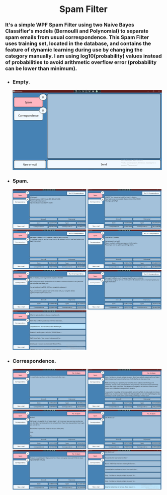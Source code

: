 <h1 align="center">
  Spam Filter
</h1>
<h3>
  It's a simple WPF Spam Filter using two Naive Bayes Classifier's models (Bernoulli and Polynomial) to separate spam emails from usual correspondence. This    Spam Filter uses training set, located in the database, and contains the feature of dynamic learning during use by changing the category manually. I am using log10(probability) values instead of probabilities to avoid arithmetic overflow error (probability can be lower than minimum).
</h3>
<ul>
  <li>
    <h3>Empty.</h3>
    <p>
      <img src="https://github.com/NotGasaiYuno/SpamFilter/blob/main/Attachments/1.PNG" />
    </p>
  </li>
  <li>
    <h3>Spam.</h3>
    <p>
      <img src="https://github.com/NotGasaiYuno/SpamFilter/blob/main/Attachments/2.png" width="49.5%" />
      <img src="https://github.com/NotGasaiYuno/SpamFilter/blob/main/Attachments/3.PNG" width="49.5%" />
      <img src="https://github.com/NotGasaiYuno/SpamFilter/blob/main/Attachments/4.PNG" width="49.5%" />
      <img src="https://github.com/NotGasaiYuno/SpamFilter/blob/main/Attachments/5.PNG" width="49.5%" />
      <img src="https://github.com/NotGasaiYuno/SpamFilter/blob/main/Attachments/6.PNG" width="49.5%" />
      <img src="https://github.com/NotGasaiYuno/SpamFilter/blob/main/Attachments/4.PNG" width="49.5%" />
      <img src="https://github.com/NotGasaiYuno/SpamFilter/blob/main/Attachments/13.PNG" width="49.5%" />
    </p>
  </li>
  <li>
    <h3>Correspondence.</h3>
    <p>
      <img src="https://github.com/NotGasaiYuno/SpamFilter/blob/main/Attachments/7.PNG" width="49.5%" />
      <img src="https://github.com/NotGasaiYuno/SpamFilter/blob/main/Attachments/8.PNG" width="49.5%" />
      <img src="https://github.com/NotGasaiYuno/SpamFilter/blob/main/Attachments/11.PNG" width="49.5%" />
      <img src="https://github.com/NotGasaiYuno/SpamFilter/blob/main/Attachments/14.PNG" width="49.5%" />
      <img src="https://github.com/NotGasaiYuno/SpamFilter/blob/main/Attachments/15.PNG" width="49.5%" />
      <img src="https://github.com/NotGasaiYuno/SpamFilter/blob/main/Attachments/10.PNG" width="49.5%" />
    </p>
  </li>
</ul>
